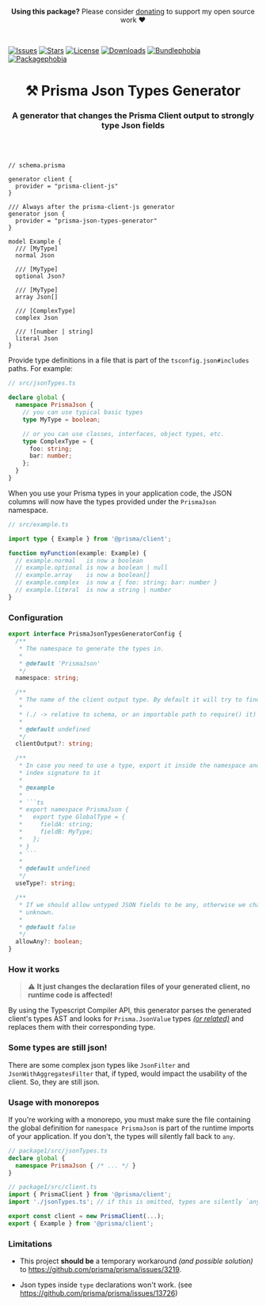 <p align="center">
   <b>Using this package?</b> Please consider <a href="https://github.com/sponsors/arthurfiorette" target="_blank">donating</a> to support my open source work ❤️
</p>

<br />

[![Issues](https://img.shields.io/github/issues/arthurfiorette/prisma-json-types-generator?logo=github&label=Issues)](https://github.com/arthurfiorette/prisma-json-types-generator/issues)
[![Stars](https://img.shields.io/github/stars/arthurfiorette/prisma-json-types-generator?logo=github&label=Stars)](https://github.com/arthurfiorette/prisma-json-types-generator/stargazers)
[![License](https://img.shields.io/github/license/arthurfiorette/prisma-json-types-generator?logo=githu&label=License)](https://github.com/arthurfiorette/prisma-json-types-generator/blob/main/LICENSE)
[![Downloads](https://img.shields.io/npm/dw/prisma-json-types-generator?style=flat)](https://www.npmjs.com/package/prisma-json-types-generator)
[![Bundlephobia](https://img.shields.io/bundlephobia/minzip/prisma-json-types-generator/latest?style=flat)](https://bundlephobia.com/package/prisma-json-types-generator@latest)
[![Packagephobia](https://packagephobia.com/badge?p=prisma-json-types-generator@latest)](https://packagephobia.com/result?p=prisma-json-types-generator@latest)

<h1 align=center>
⚒️ Prisma Json Types Generator
</h1>

<h3 align=center>
A generator that changes the Prisma Client output to strongly type Json fields
</h3>

<br />
<br />

```prisma
// schema.prisma

generator client {
  provider = "prisma-client-js"
}

/// Always after the prisma-client-js generator
generator json {
  provider = "prisma-json-types-generator"
}

model Example {
  /// [MyType]
  normal Json

  /// [MyType]
  optional Json?

  /// [MyType]
  array Json[]

  /// [ComplexType]
  complex Json

  /// ![number | string]
  literal Json
}
```

Provide type definitions in a file that is part of the `tsconfig.json#includes` paths. For
example:

```ts
// src/jsonTypes.ts

declare global {
  namespace PrismaJson {
    // you can use typical basic types
    type MyType = boolean;

    // or you can use classes, interfaces, object types, etc.
    type ComplexType = {
      foo: string;
      bar: number;
    };
  }
}
```

When you use your Prisma types in your application code, the JSON columns will now have
the types provided under the `PrismaJson` namespace.

```ts
// src/example.ts

import type { Example } from '@prisma/client';

function myFunction(example: Example) {
  // example.normal   is now a boolean
  // example.optional is now a boolean | null
  // example.array    is now a boolean[]
  // example.complex  is now a { foo: string; bar: number }
  // example.literal  is now a string | number
}
```

### Configuration

```ts
export interface PrismaJsonTypesGeneratorConfig {
  /**
   * The namespace to generate the types in.
   *
   * @default 'PrismaJson'
   */
  namespace: string;

  /**
   * The name of the client output type. By default it will try to find it automatically
   *
   * (./ -> relative to schema, or an importable path to require() it)
   *
   * @default undefined
   */
  clientOutput?: string;

  /**
   * In case you need to use a type, export it inside the namespace and we will add a
   * index signature to it
   *
   * @example
   *
   * ```ts
   * export namespace PrismaJson {
   *   export type GlobalType = {
   *     fieldA: string;
   *     fieldB: MyType;
   *   };
   * }
   * ```
   *
   * @default undefined
   */
  useType?: string;

  /**
   * If we should allow untyped JSON fields to be any, otherwise we change them to
   * unknown.
   *
   * @default false
   */
  allowAny?: boolean;
}
```

### How it works

> ⚠️ **It just changes the declaration files of your generated client, no runtime code is
> affected!**

By using the Typescript Compiler API, this generator parses the generated client's types
AST and looks for `Prisma.JsonValue` types [_(or related)_](src/helpers/regex.ts) and
replaces them with their corresponding type.

### Some types are still json!

There are some complex json types like `JsonFilter` and `JsonWithAggregatesFilter` that,
if typed, would impact the usability of the client. So, they are still json.

### Usage with monorepos

If you're working with a monorepo, you must make sure the file containing the global
definition for `namespace PrismaJson` is part of the runtime imports of your application.
If you don't, the types will silently fall back to `any`.

```ts
// package1/src/jsonTypes.ts
declare global {
  namespace PrismaJson { /* ... */ }
}

// package1/src/client.ts
import { PrismaClient } from '@prisma/client';
import './jsonTypes.ts'; // if this is omitted, types are silently `any` outside of `package1`

export const client = new PrismaClient(...);
export { Example } from '@prisma/client';
```

### Limitations

- This project **should be** a temporary workaround _(and possible solution)_ to
  https://github.com/prisma/prisma/issues/3219.

- Json types inside `type` declarations won't work. (see
  https://github.com/prisma/prisma/issues/13726)
